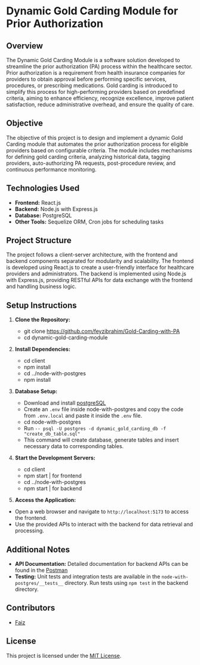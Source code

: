 # Dynamic Gold Carding Module for Prior Authorization

## Overview

The Dynamic Gold Carding Module is a software solution developed to streamline the prior authorization (PA) process within the healthcare sector. Prior authorization is a requirement from health insurance companies for providers to obtain approval before performing specific services, procedures, or prescribing medications. Gold carding is introduced to simplify this process for high-performing providers based on predefined criteria, aiming to enhance efficiency, recognize excellence, improve patient satisfaction, reduce administrative overhead, and ensure the quality of care.

## Objective

The objective of this project is to design and implement a dynamic Gold Carding module that automates the prior authorization process for eligible providers based on configurable criteria. The module includes mechanisms for defining gold carding criteria, analyzing historical data, tagging providers, auto-authorizing PA requests, post-procedure review, and continuous performance monitoring.

## Technologies Used

- **Frontend:** React.js
- **Backend:** Node.js with Express.js
- **Database:** PostgreSQL
- **Other Tools:** Sequelize ORM, Cron jobs for scheduling tasks

## Project Structure

The project follows a client-server architecture, with the frontend and backend components separated for modularity and scalability. The frontend is developed using React.js to create a user-friendly interface for healthcare providers and administrators. The backend is implemented using Node.js with Express.js, providing RESTful APIs for data exchange with the frontend and handling business logic.

## Setup Instructions

1. **Clone the Repository:**

   - git clone https://github.com/feyzibrahim/Gold-Carding-with-PA
   - cd dynamic-gold-carding-module

2. **Install Dependencies:**

   - cd client
   - npm install
   - cd ../node-with-postgres
   - npm install

3. **Database Setup:**

   - Download and install [postgreSQL](https://www.postgresql.org/download/)
   - Create an `.env` file inside node-with-postgres and copy the code from `.env.local` and paste it inside the `.env` file.
   - cd node-with-postgres
   - Run `-- psql -U postgres -d dynamic_gold_carding_db -f "create_db_table.sql"`
   - This command will create database, generate tables and insert necessary data to corresponding tables.

4. **Start the Development Servers:**

   - cd client
   - npm start | for frontend
   - cd ../node-with-postgres
   - npm start | for backend

5. **Access the Application:**

- Open a web browser and navigate to `http://localhost:5173` to access the frontend.
- Use the provided APIs to interact with the backend for data retrieval and processing.

## Additional Notes

- **API Documentation:** Detailed documentation for backend APIs can be found in the [Postman](https://www.postman.com/research-candidate-11889234/workspace/gold-carding-pv/collection/25431562-2a85af3f-24d1-4b14-8ed7-4f87fb6ddd02?action=share&creator=25431562)
- **Testing:** Unit tests and integration tests are available in the `node-with-postgres/__tests__` directory. Run tests using `npm test` in the backend directory.

## Contributors

- [Faiz](https://github.com/feyzibrahim)

## License

This project is licensed under the [MIT License](LICENSE).
